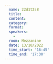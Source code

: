 ```yaml
---
  name: 22d1t2s8
  title: 
  content:
  category: 
  format: 
  speakers: 
    - 
  room: Mezzanine
  date: 13/10/2022
  time_start: '16:45'
  time_end: '17:30'
---
```


